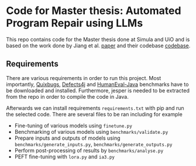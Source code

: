 # Code for Master thesis: Automated Program Repair using LLMs
This repo contains code for the Master thesis done at Simula and UiO and is based 
on the work done by Jiang et al. [paper](https://arxiv.org/pdf/2302.05020) and their 
codebase [codebase](https://github.com/lin-tan/clm/tree/main).

## Requirements
There are various requirements in order to run this project. 
Most importantly, [Quixbugs](https://github.com/jkoppel/QuixBugs), 
[Defects4j](https://github.com/rjust/defects4j) and [HumanEval-Java](https://zenodo.org/records/7559208)
benchmarks have to be downloaded and installed. Furthermore, jesper is needed to be extracted from the repo in order to compile the code in Java. 

Afterwards we can install requirements ```requirements.txt``` with pip and run the selected code.
There are several files to be ran including for example
- Fine-tuning of various models using ```finetune.py```
- Benchmarking of various models using ```benchmarks/validate.py```
- Prepare inputs and outputs of models using ```benchmarks/generate_inputs.py```, ```benchmarks/generate_outputs.py```
- Perform post-processing of results by ```benchmarks/analyse.py```
- PEFT fine-tuning with ```lora.py``` and ```ia3.py```

